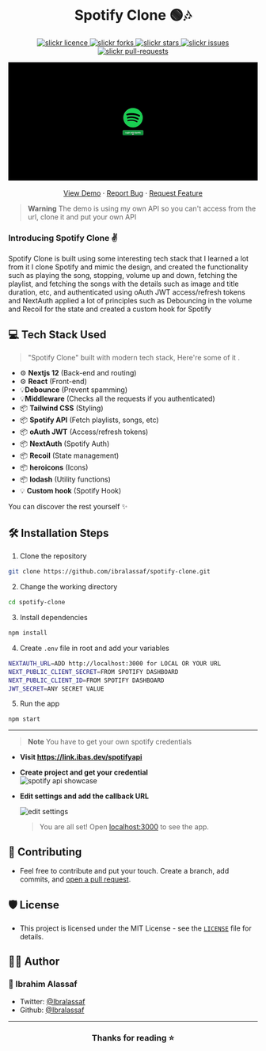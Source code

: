 <p align="center">

</p>
<h1 align="center">Spotify Clone 🟢🎶</h1>

<p align="center">
<a href="https://github.com/ibralassaf/spotify-clone/blob/master/LICENSE" target="blank">
<img src="https://img.shields.io/github/license/saviomartin/slickr?style=flat-square" alt="slickr licence" />
</a>
<a href="https://github.com/ibralassaf/spotify-clone/fork" target="blank">
<img src="https://img.shields.io/github/forks/ibralassaf/spotify-clone?style=flat-square" alt="slickr forks"/>
</a>
<a href="https://github.com/ibralassaf/spotify-clone/stargazers" target="blank">
<img src="https://img.shields.io/github/stars/ibralassaf/spotify-clone?style=flat-square" alt="slickr stars"/>
</a>
<a href="https://github.com/ibralassaf/spotify-clone/issues" target="blank">
<img src="https://img.shields.io/github/issues/ibralassaf/spotify-clone?style=flat-square" alt="slickr issues"/>
</a>
<a href="https://github.com/ibralassaf/spotify-clone/pulls" target="blank">
<img src="https://img.shields.io/github/issues-pr/ibralassaf/spotify-clone?style=flat-square" alt="slickr pull-requests"/>
</a>

</p>

<p align="center"><img src="/public/spotify-clone-gif.gif" alt="spotify-clone gif" width="550" /></p>

<p align="center">
    <a href="https://spotify-clone.ibas.dev/">View Demo</a>
    ·
    <a href="https://github.com/ibralassaf/spotify-clone/issues/new/choose">Report Bug</a>
    ·
    <a href="https://github.com/ibralassaf/spotify-clone/issues/new/choose">Request Feature</a>
</p>

> **Warning**
> The demo is using my own API so you can't access from the url, clone it and put your own API

### Introducing Spotify Clone ✌️

Spotify Clone is built using some interesting tech stack that I learned a lot from it I clone Spotify and mimic the design, and created the functionality such as playing the song, stopping, volume up and down, fetching the playlist, and fetching the songs with the details such as image and title duration, etc, and authenticated using oAuth JWT access/refresh tokens and NextAuth applied a lot of principles such as Debouncing in the volume and Recoil for the state and created a custom hook for Spotify

## 💻 Tech Stack Used

> "Spotify Clone" built with modern tech stack, Here're some of it .

- ⚙️ **Nextjs 12** (Back-end and routing)
- ⚙️ **React** (Front-end)
- 💡**Debounce** (Prevent spamming)
- 💡**Middleware** (Checks all the requests if you authenticated)
- 📦 **Tailwind CSS** (Styling)
- 📦 **Spotify API** (Fetch playlists, songs, etc)
- 📦 **oAuth JWT** (Access/refresh tokens)
- 📦 **NextAuth** (Spotify Auth)
- 📦 **Recoil** (State management)
- 📦 **heroicons** (Icons)
- 📦 **lodash** (Utility functions)
- 💡 **Custom hook** (Spotify Hook)

You can discover the rest yourself ✨️

## 🛠️ Installation Steps

1. Clone the repository

```bash
git clone https://github.com/ibralassaf/spotify-clone.git
```

2. Change the working directory

```bash
cd spotify-clone
```

3. Install dependencies

```bash
npm install
```

4. Create `.env` file in root and add your variables

```bash
NEXTAUTH_URL=ADD http://localhost:3000 for LOCAL OR YOUR URL
NEXT_PUBLIC_CLIENT_SECRET=FROM SPOTIFY DASHBOARD
NEXT_PUBLIC_CLIENT_ID=FROM SPOTIFY DASHBOARD
JWT_SECRET=ANY SECRET VALUE
```

5. Run the app

```bash
npm start
```

---

> **Note**
> You have to get your own spotify credentials

- **Visit https://link.ibas.dev/spotifyapi**
- **Create project and get your credential**
  <br/>
  <img src="https://support.heateor.com/wp-content/uploads/2020/10/spotify-client-id.png" alt="spotify api showcase">
  <br/>
- **Edit settings and add the callback URL**

  <img src="https://i.imgur.com/R7M9NLC.png" alt="edit settings">
  <br/>

  > You are all set! Open [localhost:3000](http://localhost:3000/) to see the app.

## 🍰 Contributing

- Feel free to contribute and put your touch. Create a branch, add commits, and [open a pull request](https://github.com/ibralassaf/spotify-clone/compare).

## 🛡️ License

- This project is licensed under the MIT License - see the [`LICENSE`](LICENSE) file for details.

## 👨‍💻 Author

### 👤 Ibrahim Alassaf

- Twitter: [@Ibralassaf](https://twitter.com/Ibralassaf)
- Github: [@Ibralassaf](https://github.com/Ibralassaf)

---

<h3 align="center">
Thanks for reading ⭐️
</h3>
